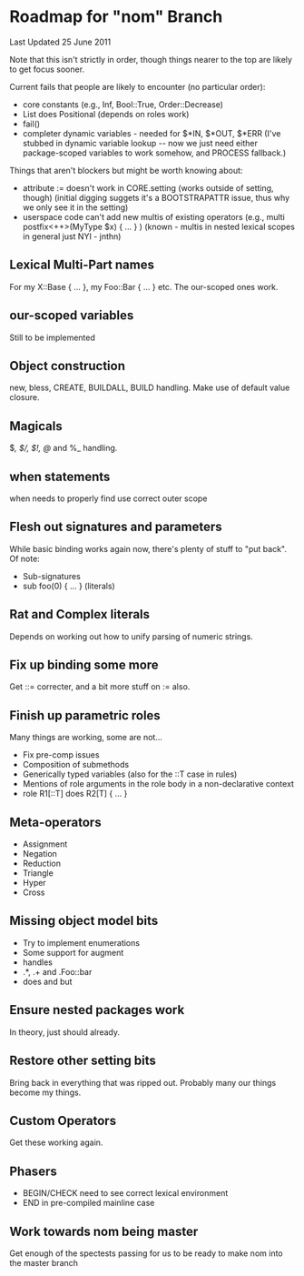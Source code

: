 # Roadmap for "nom" Branch

Last Updated 25 June 2011

Note that this isn't strictly in order, though things nearer to the top
are likely to get focus sooner.

Current fails that people are likely to encounter (no particular order):
* core constants (e.g., Inf, Bool::True, Order::Decrease)
* List does Positional (depends on roles work)
* fail()
* completer dynamic variables - needed for $*IN, $*OUT, $*ERR
  (I've stubbed in dynamic variable lookup -- now we just need either
   package-scoped variables to work somehow, and PROCESS fallback.)

Things that aren't blockers but might be worth knowing about:
* attribute := doesn't work in CORE.setting (works outside of setting, though)
  (initial digging suggets it's a BOOTSTRAPATTR issue, thus why we only see it
  in the setting)
* userspace code can't add new multis of existing operators 
  (e.g., multi postfix<++>(MyType $x) { ... } )
  (known - multis in nested lexical scopes in general just NYI - jnthn)

## Lexical Multi-Part names
For my X::Base { ... }, my Foo::Bar { ... } etc. The our-scoped ones work.

## our-scoped variables
Still to be implemented

## Object construction
new, bless, CREATE, BUILDALL, BUILD handling. Make use of default value
closure.

## Magicals
$_, $/, $!, @_ and %_ handling.

## when statements
when needs to properly find use correct outer scope

## Flesh out signatures and parameters
While basic binding works again now, there's plenty of stuff to "put back".
Of note:
* Sub-signatures
* sub foo(0) { ... } (literals)

## Rat and Complex literals
Depends on working out how to unify parsing of numeric strings.

## Fix up binding some more
Get ::= correcter, and a bit more stuff on := also.

## Finish up parametric roles
Many things are working, some are not...
* Fix pre-comp issues
* Composition of submethods
* Generically typed variables (also for the ::T case in rules)
* Mentions of role arguments in the role body in a non-declarative context
* role R1[::T] does R2[T] { ... }

## Meta-operators
* Assignment
* Negation
* Reduction
* Triangle
* Hyper
* Cross

## Missing object model bits
* Try to implement enumerations
* Some support for augment
* handles
* .*, .+ and .Foo::bar
* does and but

## Ensure nested packages work
In theory, just should already.

## Restore other setting bits
Bring back in everything that was ripped out. Probably many our things
become my things.

## Custom Operators
Get these working again.

## Phasers
* BEGIN/CHECK need to see correct lexical environment
* END in pre-compiled mainline case

## Work towards nom being master
Get enough of the spectests passing for us to be ready to make nom into
the master branch
